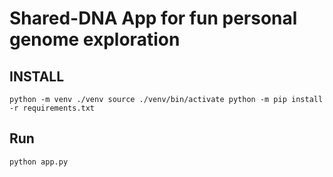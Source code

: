 # Shared-DNA App for fun personal genome exploration

## INSTALL

``
python -m venv ./venv
source ./venv/bin/activate
python -m pip install -r requirements.txt
``

## Run
``
python app.py
``
